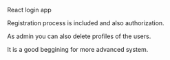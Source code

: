 React login app

Registration process is included and also authorization.

As admin you can also delete profiles of the users.

It is a good beggining for more advanced system.
